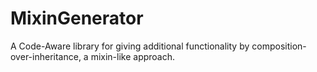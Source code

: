 # MixinGenerator
A Code-Aware library for giving additional functionality by composition-over-inheritance, a mixin-like approach.
